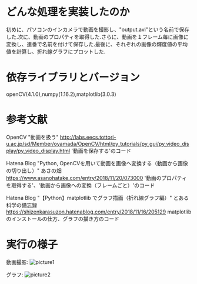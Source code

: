 # どんな処理を実装したのか
初めに、パソコンのインカメラで動画を撮影し、"output.avi"という名前で保存した.次に、動画のプロパティを取得した.さらに、動画を１フレーム毎に画像に変換し、連番で名前を付けて保存した.最後に、それぞれの画像の輝度値の平均値を計算し、折れ線グラフにプロットした.

# 依存ライブラリとバージョン
openCV(4.1.0),numpy(1.16.2),matplotlib(3.0.3)

# 参考文献
OpenCV "動画を扱う"
http://labs.eecs.tottori-u.ac.jp/sd/Member/oyamada/OpenCV/html/py_tutorials/py_gui/py_video_display/py_video_display.html
'動画を保存する'のコード

Hatena Blog "Python, OpenCVを用いて動画を画像へ変換する（動画から画像の切り出し）" あさの畑
https://www.asanohatake.com/entry/2018/11/20/073000
'動画のプロパティを取得する'、'動画から画像への変換（フレームごと）'のコード

Hatena Blog "【Python】matplotlib でグラフ描画（折れ線グラフ編）" とある科学の備忘録
https://shizenkarasuzon.hatenablog.com/entry/2018/11/16/205129
matplotlibのインストールの仕方、グラフの描き方のコード

# 実行の様子
動画撮影:
![picture1](https://user-images.githubusercontent.com/53108106/61595997-cda80f00-ac38-11e9-894d-029bb284e45a.png)

グラフ:
![picture2](https://user-images.githubusercontent.com/53108106/61595998-cda80f00-ac38-11e9-9872-1dcfbc7af565.png)


